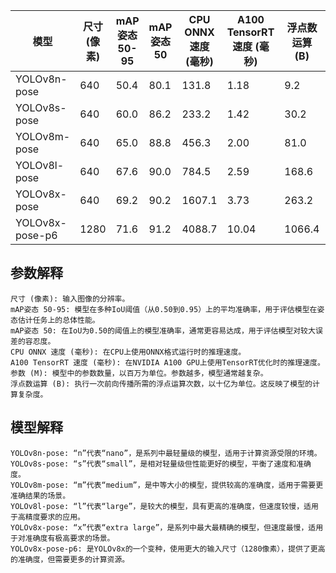 | 模型              | 尺寸 (像素) | mAP姿态 50-95 | mAP姿态 50   | CPU ONNX 速度 (毫秒) | A100 TensorRT 速度 (毫秒)    | 浮点数运算 (B)  | 参数 (M) |
|-----------------|---------|-------------|------------|------------------|--------------------------|------------|--------|
| YOLOv8n-pose    | 640     | 50.4        | 80.1       | 131.8            | 1.18                     | 9.2        | 3.3    |
| YOLOv8s-pose    | 640     | 60.0        | 86.2       | 233.2            | 1.42                     | 30.2       | 11.6   |
| YOLOv8m-pose    | 640     | 65.0        | 88.8       | 456.3            | 2.00                     | 81.0       | 26.4   |
| YOLOv8l-pose    | 640     | 67.6        | 90.0       | 784.5            | 2.59                     | 168.6      | 44.4   |
| YOLOv8x-pose    | 640     | 69.2        | 90.2       | 1607.1           | 3.73                     | 263.2      | 69.4   |
| YOLOv8x-pose-p6 | 1280    | 71.6        | 91.2       | 4088.7           | 10.04                    | 1066.4     | 99.1   |

## 参数解释
    尺寸 (像素): 输入图像的分辨率。
    mAP姿态 50-95: 模型在多种IoU阈值（从0.50到0.95）上的平均准确率，用于评估模型在姿态估计任务上的总体性能。
    mAP姿态 50: 在IoU为0.50的阈值上的模型准确率，通常更容易达成，用于评估模型对较大误差的容忍度。
    CPU ONNX 速度 (毫秒): 在CPU上使用ONNX格式运行时的推理速度。
    A100 TensorRT 速度 (毫秒): 在NVIDIA A100 GPU上使用TensorRT优化时的推理速度。
    参数 (M): 模型中的参数数量，以百万为单位。参数越多，模型通常越复杂。
    浮点数运算 (B): 执行一次前向传播所需的浮点运算次数，以十亿为单位。这反映了模型的计算复杂度。
## 模型解释
    YOLOv8n-pose: “n”代表“nano”，是系列中最轻量级的模型，适用于计算资源受限的环境。
    YOLOv8s-pose: “s”代表“small”，是相对轻量级但性能更好的模型，平衡了速度和准确度。
    YOLOv8m-pose: “m”代表“medium”，是中等大小的模型，提供较高的准确度，适用于需要更准确结果的场景。
    YOLOv8l-pose: “l”代表“large”，是较大的模型，具有更高的准确度，但速度较慢，适用于高精度要求的应用。
    YOLOv8x-pose: “x”代表“extra large”，是系列中最大最精确的模型，但速度最慢，适用于对准确度有极高要求的场景。
    YOLOv8x-pose-p6: 是YOLOv8x的一个变种，使用更大的输入尺寸（1280像素），提供了更高的准确度，但需要更多的计算资源。

